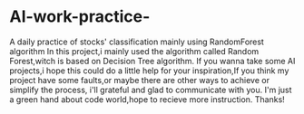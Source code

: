 # AI-work-practice-
A daily practice of stocks' classification mainly using RandomForest algorithm
In this project,i mainly used the algorithm called Random Forest,witch is based on Decision Tree algorithm.
If you wanna take some AI projects,i hope this could do a little help for your inspiration,If you think my project have some faults,or maybe there are other ways to achieve or simplify the process, i'll grateful and glad to communicate with you.
I'm just a green hand about code world,hope to recieve more instruction.
Thanks!
